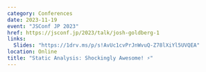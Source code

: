 ```yaml
---
category: Conferences
date: 2023-11-19
event: "JSConf JP 2023"
href: https://jsconf.jp/2023/talk/josh-goldberg-1
links:
  Slides: "https://1drv.ms/p/s!AvUc1cvPrJnWvuQ-Z78lXiYl5UVQEA"
location: Online
title: "Static Analysis: Shockingly Awesome! ⚡️"
---
```

